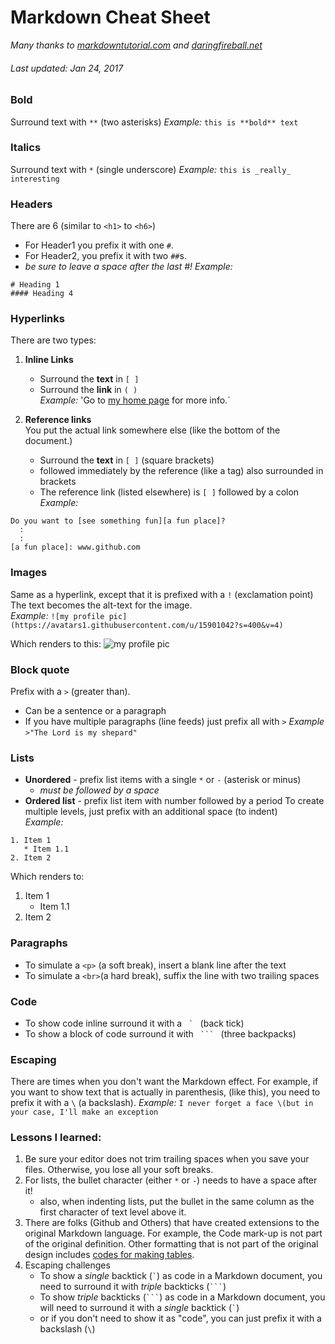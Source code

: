 # Markdown Cheat Sheet

_Many thanks to [markdowntutorial.com](http://www.markdowntutorial.com) and [daringfireball.net](http://daringfireball.net/projects/markdown/)_

###### Last updated: Jan 24, 2017

### Bold
Surround text with `**` \(two asterisks)
_Example:_ `this is **bold** text`

### Italics
Surround text with `*` \(single underscore)
_Example:_ `this is _really_ interesting`

### Headers 
There are 6 \(similar to `<h1>` to `<h6>`)
- For Header1 you prefix it with one `#`.
- For Header2, you prefix it with two `##`s.
- _be sure to leave a space after the last \#!_
_Example:_
```
# Heading 1
#### Heading 4
```

### Hyperlinks  
There are two types:  

1. **Inline Links**  
   - Surround the **text** in `[ ]`
   - Surround the **link** in `( )`  
   _Example:_  'Go to [my home page](http://dickdonohue.com) for more info.`

2. **Reference links**    
You put the actual link somewhere else \(like the bottom of the document.)
   * Surround the **text** in `[ ]` \(square brackets)
   * followed immediately by the reference \(like a tag\) also surrounded in brackets
   * The reference link \(listed elsewhere) is `[ ]` followed by a colon  
 _Example:_  
```
Do you want to [see something fun][a fun place]?  
  :
  :
[a fun place]: www.github.com
```

### Images  
Same as a hyperlink, except that it is prefixed with a `!` \(exclamation point)
The text becomes the alt-text for the image.  
_Example:_ `![my profile pic](https://avatars1.githubusercontent.com/u/15901042?s=400&v=4)`  

Which renders to this: 
![my profile pic](https://avatars1.githubusercontent.com/u/15901042?s=400&v=4)

### Block quote  
Prefix with a `>` \(greater than).  
* Can be a sentence or a paragraph
* If you have multiple paragraphs (line feeds) just prefix all with `>`
_Example_    
`>"The Lord is my shepard"`

### Lists  
* **Unordered** - prefix list items with a single `*`  or `-` \(asterisk or minus)  
  * _must be followed by a space_
* **Ordered list** - prefix list item with number followed by a period
To create multiple levels, just prefix with an additional space \(to indent)  
_Example:_ 
```
1. Item 1
   * Item 1.1
2. Item 2 
```
Which renders to:  
1. Item 1
   * Item 1.1
2. Item 2 
 

### Paragraphs  
* To simulate a `<p>` \(a soft break), insert a blank line after the text
* To simulate a `<br>`\(a hard break), suffix the line with two trailing spaces

### Code  
* To show code inline surround it with a  ```  `  ``` (back tick)
* To show a block of code surround it with `  ```  ` (three backpacks)

### Escaping 
There are times when you don't want the Markdown effect.  For example, if you want to show text
that is actually in  parenthesis, \(like this), you need to prefix it with a `\` \(a backslash). 
_Example:_  `I never forget a face \(but in your case, I'll make an exception`

### Lessons I learned:
1. Be sure your editor does not trim trailing spaces when you save your files.  Otherwise, you lose 
all your soft breaks. 
2. For lists, the bullet character \(either `*` or `-`) needs to have a space after it!
   - also, when indenting lists, put the bullet in the same column as the first character of text 
 level above it.  
3. There are folks (Github and Others) that have created extensions to the original Markdown 
 language.  For example, the Code mark-up is not part of the original definition. Other formatting 
 that is not part of the original design includes 
 [codes for making tables](https://help.github.com/articles/organizing-information-with-tables/).
4. Escaping challenges
   - To show a _single_ backtick \(``` ` ```) as code in a Markdown document, you need to surround 
   it with _triple_ backticks \(` ``` `)
   - To show _triple_ backticks \(` ``` `) as code in a Markdown document, you will need to 
   surround it with a _single_ backtick \(``` ` ```)
   - or if you don't need to show it as "code", you can just prefix it with a backslash  \(`\`)
